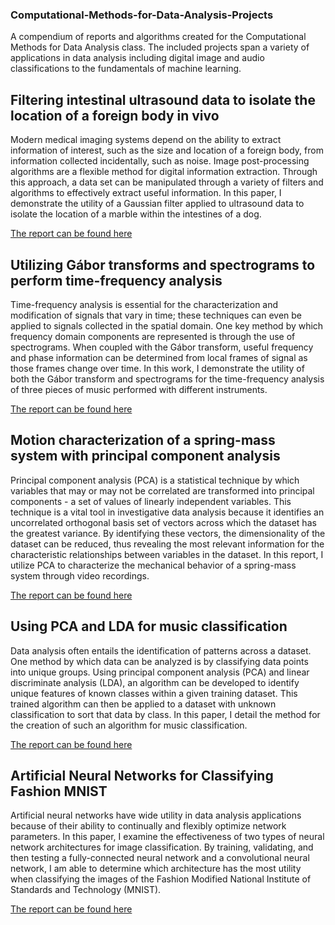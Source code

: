 ### Computational-Methods-for-Data-Analysis-Projects
A compendium of reports and algorithms created for the Computational Methods for Data Analysis class. The included projects span a variety of applications in data analysis including digital image and audio classifications to the fundamentals of machine learning.


## Filtering intestinal ultrasound data to isolate the location of a foreign body in vivo

Modern medical imaging systems depend on the ability to extract information of interest, such as the size and location of a foreign body, from information collected incidentally, such as noise. Image post-processing algorithms are a flexible method for digital information extraction. Through this approach, a data set can be manipulated through a variety of filters and algorithms to effectively extract useful information. In this paper, I demonstrate the utility of a Gaussian filter applied to ultrasound data to isolate the location of a marble within the intestines of a dog.

[The report can be found here](HW1/AMATH482_HW1.pdf)

## Utilizing Gábor transforms and spectrograms to perform time-frequency analysis

Time-frequency analysis is essential for the characterization and modification of signals that vary in time; these techniques can even be applied to signals collected in the spatial domain. One key method by which frequency domain components are represented is through the use of spectrograms. When coupled with the Gábor transform, useful frequency and phase information can be determined from local frames of signal as those frames change over time. In this work, I demonstrate the utility of both the Gábor transform and spectrograms for the time-frequency analysis of three pieces of music performed with different instruments.

[The report can be found here](HW2/AMATH482_HW2.pdf)

## Motion characterization of a spring-mass system with principal component analysis

Principal component analysis (PCA) is a statistical technique by which variables that may or may not be correlated are transformed into principal components - a set of values of linearly independent variables. This technique is a vital tool in investigative data analysis because it identifies an uncorrelated orthogonal basis set of vectors across which the dataset has the greatest variance. By identifying these vectors, the dimensionality of the dataset can be reduced, thus revealing the most relevant information for the characteristic relationships between variables in the dataset. In this report, I utilize PCA to characterize the mechanical behavior of a spring-mass system through video recordings.

[The report can be found here](HW3/AMATH482_HW3.pdf)

## Using PCA and LDA for music classification

Data analysis often entails the identification of patterns across a dataset. One method by which data can be analyzed is by classifying data points into unique groups. Using principal component analysis (PCA) and linear discriminate analysis (LDA), an algorithm can be developed to identify unique features of known classes within a given training dataset. This trained algorithm can then be applied to a dataset with unknown classification to sort that data by class. In this paper, I detail the method for the creation of such an algorithm for music classification.

[The report can be found here](HW4/AMATH482_HW4.pdf)

## Artificial Neural Networks for Classifying Fashion MNIST

Artificial neural networks have wide utility in data analysis applications because of their ability to continually and flexibly optimize network parameters. In this paper, I examine the effectiveness of two types of neural network architectures for image classification. By training, validating, and then testing a fully-connected neural network and a convolutional neural network, I am able to determine which architecture has the most utility when classifying the images of the Fashion Modified National Institute of Standards and Technology (MNIST).  

[The report can be found here](HW5/AMATH482_HW5.pdf)
